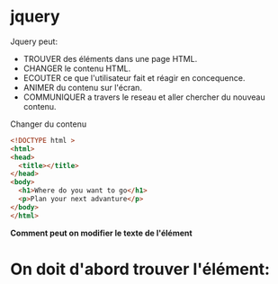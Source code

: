 # jquery

Jquery peut: 

- TROUVER des éléments dans une page HTML.
- CHANGER le contenu HTML.
- ECOUTER ce que l'utilisateur fait et réagir en concequence.
- ANIMER du contenu sur l'écran.
- COMMUNIQUER a travers le reseau et aller chercher du nouveau contenu.


Changer du contenu

```html
<!DOCTYPE html >
<html>
<head>
  <title></title>
</head>
<body>
  <h1>Where do you want to go</h1>
  <p>Plan your next advanture</p>
</body>
</html>
```
**Comment peut on modifier le texte de l'élément <h1>**

On doit d'abord trouver l'élément:




